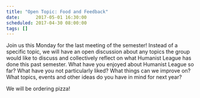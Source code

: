 ```yaml
---
title: "Open Topic: Food and Feedback"
date:      2017-05-01 16:30:00
scheduled: 2017-04-30 08:00:00
tags: []
---
```

Join us this Monday for the last meeting of the semester! Instead of a specific topic, we will have an open discussion about any topics the group would like to discuss and collectively reflect on what Humanist League has done this past semester.  What have you enjoyed about Humanist League so far? What have you not particularly liked? What things can we improve on? What topics, events and other ideas do you have in mind for next year?

We will be ordering pizza!
